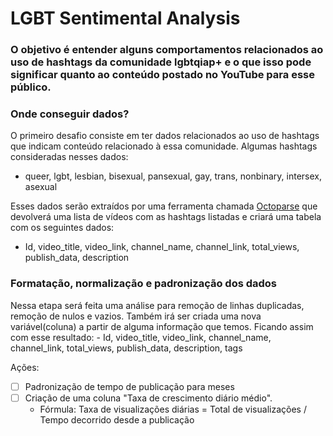 # LGBT Sentimental Analysis
### O objetivo é entender alguns comportamentos relacionados ao uso de hashtags da comunidade lgbtqiap+ e o que isso pode significar quanto ao conteúdo postado no YouTube para esse público.

### **Onde conseguir dados?**
O primeiro desafio consiste em ter dados relacionados ao uso de hashtags que indicam conteúdo relacionado à essa comunidade. Algumas hashtags consideradas nesses dados:	
	
- queer, lgbt, lesbian, bisexual, pansexual, gay, trans, nonbinary, intersex, asexual

Esses dados serão extraídos por uma ferramenta chamada [Octoparse](octoparse.com/) que devolverá uma lista de vídeos com as hashtags listadas e criará uma tabela com os seguintes dados:

- Id, video_title, video_link, channel_name, channel_link, total_views, publish_data, description
	

### **Formatação, normalização e padronização dos dados**
Nessa etapa será feita uma análise para remoção de linhas duplicadas, remoção de nulos e vazios. Também irá ser criada uma nova variável(coluna) a partir de alguma informação que temos. Ficando assim com esse resultado:
	- Id, video_title, video_link, channel_name, channel_link, total_views, publish_data, description, tags

Ações:
- [ ] Padronização de tempo de publicação para meses
- [ ] Criação de uma coluna "Taxa de crescimento diário médio". 
	- Fórmula: Taxa de visualizações diárias = Total de visualizações / Tempo decorrido desde a publicação
